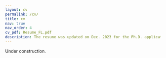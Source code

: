 ```yaml
---
layout: cv
permalink: /cv/
title: cv
nav: true
nav_order: 4
cv_pdf: Resume_FL.pdf
description: The resume was updated on Dec. 2023 for the Ph.D. application. Download button on the right. --->>  #This is a description of the page. You can modify it in 'pages/_cv.md'. You can also change or remove the top pdf download button.
---
```

Under construction.